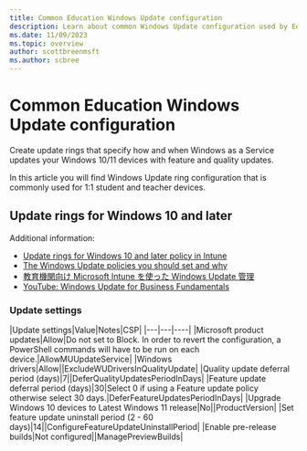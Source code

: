 ```yaml
---
title: Common Education Windows Update configuration
description: Learn about common Windows Update configuration used by Eduation organizations in Intune
ms.date: 11/09/2023
ms.topic: overview
author: scottbreenmsft
ms.author: scbree
---
```


# Common Education Windows Update configuration

Create update rings that specify how and when Windows as a Service updates your Windows 10/11 devices with feature and quality updates.

In this article you will find Windows Update ring configuration that is commonly used for 1:1 student and teacher devices.

## Update rings for Windows 10 and later

Additional information:
- [Update rings for Windows 10 and later policy in Intune](/mem/intune/protect/windows-10-update-rings)
- [The Windows Update policies you should set and why](https://techcommunity.microsoft.com/t5/windows-it-pro-blog/the-windows-update-policies-you-should-set-and-why/ba-p/3270914)
- [教育機関向け Microsoft Intune を使った Windows Update 管理](https://youtu.be/o6_eGOyv-_g)
- [YouTube: Windows Update for Business Fundamentals](https://www.youtube.com/watch?v=TXwp-jLDcg0&list=PLMuDtq95SdKvpS9zPyFt9fc9HgepQxaw9&index=1)

### Update settings

|Update settings|Value|Notes|CSP|
|---|---|----|
|Microsoft product updates|Allow|Do not set to Block. In order to revert the configuration, a PowerShell commands will have to be run on each device.|AllowMUUpdateService|
|Windows drivers|Allow||ExcludeWUDriversInQualityUpdate|
|Quality update deferral period (days)|7||DeferQualityUpdatesPeriodInDays|
|Feature update deferral period (days)|30|Select 0 if using a Feature update policy otherwise select 30 days.|DeferFeatureUpdatesPeriodInDays|
|Upgrade Windows 10 devices to Latest Windows 11 release|No||ProductVersion|
|Set feature update uninstall period (2 - 60 days)|14||ConfigureFeatureUpdateUninstallPeriod|
|Enable pre-release builds|Not configured||ManagePreviewBuilds|
